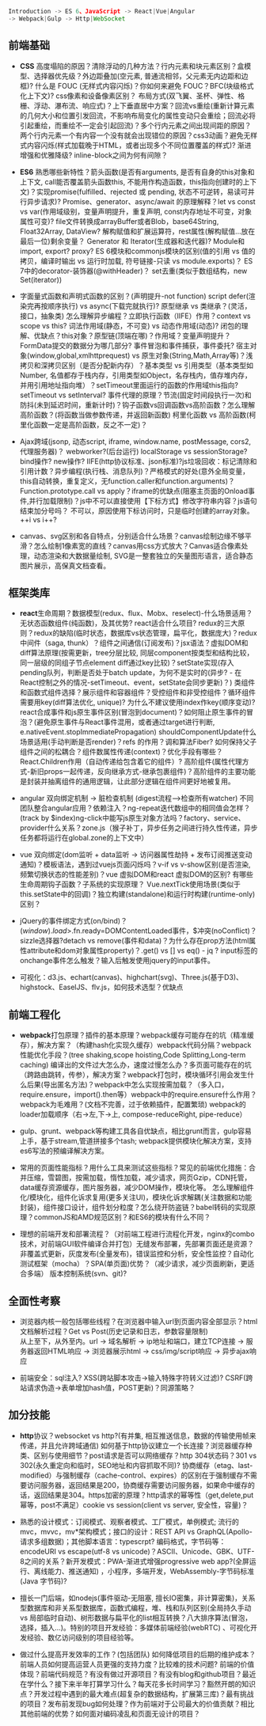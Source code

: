 ```js
Introduction -> ES 6、JavaScript -> React|Vue|Angular 
-> Webpack|Gulp -> Http|WebSocket
```

## 前端基础

* **CSS** 高度塌陷的原因？清除浮动的几种方法？行内元素和块元素区别？盒模型、选择器优先级？外边距叠加(空元素, 普通流相邻，父元素无内边距和边框)? 什么是 FOUC (无样式内容闪烁)？你如何来避免 FOUC？BFC(块级格式化上下文)? css像素和设备像素区别？ 布局方式(双飞翼、圣杯、弹性、格栅、浮动、瀑布流、响应式)？上下垂直居中方案？回流vs重绘(重新计算元素的几何大小和位置引发回流，不影响布局变化的属性变动只会重绘；回流必将引起重绘，而重绘不一定会引起回流)？多个行内元素之间出现间距的原因？两个行内元素一个有内容一个没有就会出现错位的原因？css3动画？避免无样式内容闪烁(样式加载晚于HTML，或者出现多个不同位置覆盖的样式)? 渐进增强和优雅降级? inline-block之间为何有间隙？

* **ES6** 熟悉哪些新特性？箭头函数(是否有arguments, 是否有自身的this对象和上下文, call能否覆盖箭头函数this, 不能用作构造函数，this指向创建时的上下文)？实现promise(fulfilled、rejected 或 pending, 状态不可逆转，易读可并行异步请求)? Promise、generator、async/await 的原理解释？let vs const vs var(作用域级别，变量声明提升，重复声明, const内存地址不可变，对象属性可变)? file文件转换成arrayBuffer或者Blob，base64String, Float32Array, DataView? 解构赋值和扩展运算符，rest属性(解构赋值...放在最后一位)剩余变量？ Generator 和 Iterator(生成器和迭代器)? Module和import, export? proxy? ES 6模块和commonjs模块的区别(值的引用 vs 值的拷贝，编译时输出 vs 运行时加载, 符号链接-只读 vs module.exports)？ ES 7中的decorator-装饰器(@withHeader)？ set去重(类似于数组结构，new Set(iterator))

* 字面量式函数和声明式函数的区别？(声明提升-not function) script defer(渲染完再按顺序执行) vs async(下载完就执行)? 原型继承 vs 类继承？(灵活，接口，抽象类) 怎么理解异步编程？立即执行函数（IIFE）作用？context vs scope vs this? 词法作用域(静态，不可变) vs 动态作用域(动态)? 闭包的理解、优缺点？this对象？原型链(顶端在哪)？作用域？变量声明提升？FormData提交的数据分为哪几部分? 事件冒泡和事件捕获，事件委托? 宿主对象(window,global,xmlhttprequest) vs 原生对象(String,Math,Array等)？浅拷贝和深拷贝区别（是否分配新内存）？基本类型 vs 引用类型（基本类型如Number, 名值都存于栈内存，引用类型如Object，名存栈内，值存堆内存，并用引用地址指向堆）？setTimeout里面运行的函数的作用域this指向? setTimeout vs setInterval?  事件代理的原理？节流(固定时间段执行一次)和防抖(未到延迟时间，重新计时)？钩子函数vs回调函数vs高阶函数？怎么理解高阶函数？(将函数当做参数传递，并返回新函数) 柯里化函数 vs 高阶函数(柯里化函数一定是高阶函数，反之不一定)？

* Ajax跨域(jsonp, 动态script, iframe, window.name, postMessage, cors2, 代理服务器)？ webworker?(后台运行) localStorage vs sessionStorage? bind操作? new操作? IIFE(http协议标准、json标准)?js垃圾回收：标记清除和引用计数？异步编程(执行栈、消息队列)？严格模式的好处(意外全局变量，this自动转换，重复定义，无function.caller和function.arguments)？Function.prototype.call vs apply？iframe的优缺点(阻塞主页面的Onload事件,并行加载限制)？js中不可以直接使用【下标方式】修改字符串内容？js语句结束加分号吗？ 不可以，原因使用下标访问时，只是临时创建的array对象。++i vs i++?

* canvas、svg区别和各自特点，分别适合什么场景？canvas绘制边缘不够平滑？怎么绘制1像素宽的直线？canvas用css方式放大？Canvas适合像素处理，动态渲染和大数据量绘制, SVG是一整套独立的矢量图形语言，适合静态图片展示，高保真文档查看。

## 框架类库

* **react**生命周期？数据模型(redux、flux、Mobx、reselect)-什么场景适用？无状态函数组件(纯函数)，及其优势? react适合什么项目? redux的三大原则？redux的缺陷(临时状态，数据库vs状态管理，扁平化，数据庞大)？redux中间件（saga, thunk）？组件之间通信(订阅发布)？jsx语法？虚拟DOM和diff算法原理(按需更新，tree分层比较, 同层component按类型和结构比较，同一层级的同组子节点element diff通过key比较)？setState实现(存入pending队列，判断是否处于batch update，为何不是实时的(异步? - 在React控制之外的情况-setTimeout、event，setState会同步更新)？) 类组件和函数式组件选择？展示组件和容器组件？受控组件和非受控组件？循环组件需要用key(diff算法优化, unique)? 为什么不建议使用index作key(顺序变动)? react合成事件和js原生事件区别(冒泡到document)？如何阻止原生事件的冒泡？(避免原生事件与React事件混用，或者通过target进行判断, e.nativeEvent.stopImmediatePropagation) shouldComponentUpdate什么场景适用(手动判断是否render)？refs 的作用？调和算法Fiber? 如何保持父子组件之间的松耦合？组件数属性传递(context)？优化手段有哪些？React.Children作用（自动传递给包含着它的组件）? 高阶组件(属性代理方式-新旧props一起传递，反向继承方式-继承包裹组件)？高阶组件的主要功能是封装并抽离组件的通用逻辑，让此部分逻辑在组件间更好地被复用。

* angular 双向绑定机制 -> 脏检查机制 (digest流程-->检查所有watcher) 不同团队整合angular应用？依赖注入？ng-repeat迭代数组中的相同值会怎样？(track by $index)ng-click中能写js原生对象方法吗？factory、service、provider什么关系？zone.js（猴子补丁，异步任务之间进行持久性传递，异步任务都将运行在global.zone的上下文中）

* vue 双向绑定(dom监听 + data监听 -> 访问器属性劫持 + 发布订阅推送变动通知)？模板语法，遇到过vuejs页面闪烁吗？v-if vs v-show区别(是否渲染, 频繁切换状态的性能差别)？vue 虚拟DOM和react 虚拟DOM的区别? 有哪些生命周期钩子函数？子系统的实现原理？ Vue.nextTick使用场景(类似于this.setState中的回调)？独立构建(standalone)和运行时构建(runtime-only)区别？

* jQuery的事件绑定方式(on/bind)？$(window).load>$.fn.ready=DOMContentLoaded事件，$冲突(noConflict)？sizzle选择器?detach vs remove(事件和data)？为什么存在prop方法(html属性attribute和dom对象属性property)？.get() vs [] vs eq() - jq ? input标签的onchange事件怎么触发？输入后触发使用jquery的input事件。

* 可视化：d3.js、echart(canvas)、highchart(svg)、Three.js(基于D3)、highstock、EaselJS、flv.js，如何技术选型？优缺点

## 前端工程化

* **webpack**打包原理？插件的基本原理？webpack缓存可能存在的坑（精准缓存），解决方案？（构建hash化实现久缓存）webpack代码分隔？webpack性能优化手段？(tree shaking,scope hoisting,Code Splitting,Long-term caching) 编译出的文件过大怎么办，速度过慢怎么办？多页面可能存在的坑（跨路由跳转，传参），解决方案？webpack打包时，模块循环引用会发生什么后果(导出匿名方法)？webpack中怎么实现按需加载？（多入口，require.ensure，import().then等）webpack中的require.ensure什么作用？webpack为毛难用？(文档不完善，过于依赖插件，配置繁琐) webpack的loader加载顺序（右->左,下->上, compose-reduceRight, pipe-reduce）

* gulp、grunt、webpack等构建工具各自优缺点，相比grunt而言，gulp容易上手，基于stream,管道拼接多个tash; webpack提供模块化解决方案，支持es6写法的预编译解决方案。  

* 常用的页面性能指标？用什么工具来测试这些指标？常见的前端优化措施：合并压缩，雪碧图，按需加载，惰性加载，减少请求，网页Gzip，CDN托管，data缓存资源缓存，图片服务器，减少DOM操作，模块化等。 怎么理解组件化/模块化，组件化诉求复用(更多关注UI)，模块化诉求解耦(关注数据和功能封装)，组件接口设计，组件划分粒度？怎么绕开防盗链？babel转码的实现原理？commonJS和AMD规范区别？和ES6的模块有什么不同？

* 理想的前端开发和部署流程？（对前端工程进行流程化开发，nginx的combo技术，对前端GUI软件编译合并打包）无缝发布部署，先部署页面还是资源？非覆盖式更新，灰度发布(全量发布)，错误监控和分析，安全性监控？自动化测试框架（mocha）？SPA(单页面)优势？（减少请求，减少页面刷新，更适合多端） 版本控制系统(svn、git)? 

## 全面性考察
* 浏览器内核一般包括哪些线程？在浏览器中输入url到页面内容全部显示？html文档解析过程？Get vs Post(历史记录和日志，参数容量限制)  
  从上至下，从外至内。url -> 域名解析 -> ip地址和端口，建立TCP连接 -> 服务器返回HTML响应 -> 浏览器展示html -> css/img/script响应 -> 异步ajax响应

* 前端安全：sql注入? XSS(跨站脚本攻击->输入特殊字符转义过滤)? CSRF(跨站请求伪造->表单增加hash值，POST更新)？同源策略？

## 加分技能

* **http**协议？websocket vs http?(有并集, 相互推送信息，数据的传输使用帧来传递，并且允许跨域通信) 如何基于http协议建立一个长连接？浏览器缓存种类、区别与使用细节？post请求是否可以网络缓存？http 304状态码？301 vs 302(永久重定向和临时，SEO地址和内容抓取不同)? 协商缓存（etag、last-modified）与强制缓存（cache-control、expires）的区别在于强制缓存不需要访问服务器，返回结果是200，协商缓存需要访问服务器，如果命中缓存的话，返回结果是304。https加密的原理？http请求的幂等性（get,delete,put幂等，post不满足）cookie vs session(client vs server, 安全性，容量)？

* 熟悉的设计模式：订阅模式、观察者模式、工厂模式，单例模式; 流行的mvc，mvvc，mv*架构模式；接口的设计：REST API vs GraphQL(Apollo-请求多组数据)；其他脚本语言：typescrpt?  编码格式，字节码等： encodeURI vs escape(utf-8 vs unicode)？ASCII、Unicode、GBK、UTF-8之间的关系？新开发模式：PWA-渐进式增强progressive web app?(全屏运行、离线能力、推送通知) ，小程序，多端开发，WebAssembly-字节码标准(Java 字节码)?

* 擅长一门后端，如nodejs(事件驱动-无阻塞, 擅长IO密集，非计算密集)，关系型数据库和非关系型数据库，函数式编程，堆、栈和队列区别(全局持久手动 vs 局部临时自动)、树形数据与扁平化的list相互转换？八大排序算法(冒泡，选择，插入...)。特别的项目开发经验：多媒体前端经验(webRTC) 、可视化开发经验、数亿访问级别的项目经验等。

* 做过什么提高开发效率的工作？(包括团队) 如何降低项目的后期的维护成本？前端人员如何提高运营人员更强的支持力度？比较难的技术问题? 前端的价值体现？前端代码规范？有没有做过开源项目？有没有blog和github项目？最近在学什么？接下来半年打算学习什么？每天花多长时间学习？豁然开朗的知识点？开发过程中遇到的最大难点(超复杂的数据结构，扩展第三库)？最有挑战的项目？发布前发现bug如何处理？作为前端对于公司最大的价值贡献？相比其他前端的优势？如何面对编码凌乱和页面无设计的项目？
